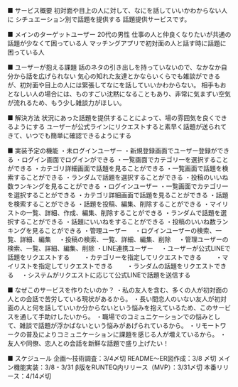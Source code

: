 ■ サービス概要
初対面や目上の人に対して、なにを話していいかわからない人に
シチュエーション別で話題を提供する
話題提供サービスです。


■ メインのターゲットユーザー
20代の男性
仕事の人と仲良くなりたいが共通の話題が少なくて困っている人
マッチングアプリで初対面の人と話す時に話題に困っている人


■ ユーザーが抱える課題
話のネタの引き出しを持っていないので、なかなか自分から話を広げられない
気心の知れた友達とかならいくらでも雑談ができるが、初対面や目上の人には緊張してなにを話していいかわからない。
相手もおとなしい人の場合には、ものすごい沈黙になることもあり、非常に気まずい空気が流れるため、もう少し雑談力がほしい。


■ 解決方法
状況にあった話題を提供することによって、場の雰囲気を良くできるようにする
ユーザーが公式ラインにリクエストすると素早く話題が送られてきて、いつでも簡単に確認できるようにする


■ 実装予定の機能
・未ログインユーザー
  ・新規登録画面でユーザー登録ができる
  ・ログイン画面でログインができる
  ・一覧画面でカテゴリ一を選択することができる
  ・カテゴリ詳細画面で話題を見ることができる
  ・一覧画面で話題を検索することができる
  ・ランダムで話題を選択することができる
  ・投稿のいいね数ランキングを見ることができる
・ログインユーザー
  ・一覧画面でカテゴリ一を選択することができる
  ・カテゴリ詳細画面で話題を見ることができる
  ・話題を検索することができる
  ・話題を投稿、編集、削除することができる
  ・マイリストの一覧、詳細、作成、編集、削除することができる
  ・ランダムで話題を選択することができる
  ・話題にいいねをすることができる
  ・投稿のいいね数ランキングを見ることができる
・管理ユーザー
　・ログインユーザーの検索、一覧、詳細、編集
　・投稿の検索、一覧、詳細、編集、削除
　・管理ユーザーの検索、一覧、詳細、編集、削除
・LINE連携ユーザー
　・ユーザーが公式LINEで話題をリクエストする
　　・カテゴリーを指定してリクエストできる
　　・マイリストを指定してリクエストできる
　　・ランダムの話題をリクエストできる
　・システムがリクエストに応じて公式LINEで話題を送信する


■ なぜこのサービスを作りたいのか？
・私の友人を含む、多くの人が初対面の人との会話で苦労している現状があるから。
・長い間恋人のいない友人が初対面の人と何を話していいか分からないという悩みを抱えているため、このサービスを通して手助けしたいから。
・職場でのコミュニケーションでの悩みとして、雑談で話題が浮かばないという悩みがあげられているから。
・リモートワークの普及によりコミュニケーションに課題を感じる人が増えているから。
・友人や同僚、恋人との会話を新鮮な話題で盛り上げたい！


■ スケジュール
企画〜技術調査：3/4〆切
README〜ER図作成：3/8 〆切
メイン機能実装：3/8 - 3/31
β版をRUNTEQ内リリース（MVP）：3/31〆切
本番リリース：4/14〆切